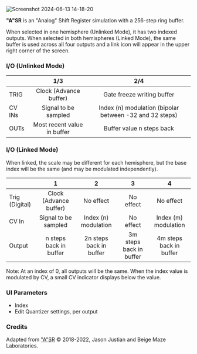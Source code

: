![Screenshot 2024-06-13 14-18-20](https://github.com/djphazer/O_C-Phazerville/assets/109086194/5350b4c4-f263-4374-944b-25beb01e46c8)

**"A"SR** is an "Analog" Shift Register simulation with a 256-step ring buffer.

When selected in one hemisphere (Unlinked Mode), it has two indexed outputs. When selected in both hemispheres (Linked Mode), the same buffer is used across all four outputs and a link icon will appear in the upper right corner of the screen.

### I/O (Unlinked Mode)

|        |             1/3             |                           2/4                           |
| ------ | :-------------------------: | :-----------------------------------------------------: |
| TRIG   |   Clock (Advance buffer)    |               Gate freeze writing buffer                |
| CV INs |    Signal to be sampled     | Index (n) modulation (bipolar between -32 and 32 steps) |
| OUTs   | Most recent value in buffer |                Buffer value n steps back                |

### I/O (Linked Mode)
When linked, the scale may be different for each hemisphere, but the base index will be the same (and may be modulated independently).

|                |              1              |         2               | 3                       | 4                       |
| -------------- |:---------------------------:|:-----------------------:|:-----------------------:|:-----------------------:|
| Trig (Digital) | Clock (Advance buffer)      | No effect               | No effect               | No effect               |
| CV In          | Signal to be sampled        | Index (n) modulation    | No effect               | Index (m) modulation   |
| Output         | n steps back in buffer      | 2n steps back in buffer | 3m steps back in buffer | 4m steps back in buffer |

Note: At an index of 0, all outputs will be the same. When the index value is modulated by CV, a small CV indicator displays below the value.

### UI Parameters
* Index
* Edit Quantizer settings, per output

### Credits
Adapted from ["A"SR](https://github.com/Chysn/O_C-HemisphereSuite/wiki/%22A%22SR) © 2018-2022, Jason Justian and Beige Maze Laboratories. 
